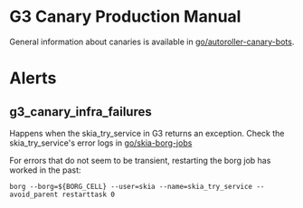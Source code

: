G3 Canary Production Manual
===========================

General information about canaries is available in
[go/autoroller-canary-bots](https://goto.google.com/autoroller-canary-bots).

Alerts
======

g3_canary_infra_failures
------------------------

Happens when the skia_try_service in G3 returns an exception.
Check the skia_try_service's error logs in [go/skia-borg-jobs](go/skia-borg-jobs)

For errors that do not seem to be transient, restarting the borg job has worked
in the past:
```
borg --borg=${BORG_CELL} --user=skia --name=skia_try_service --avoid_parent restarttask 0
```
